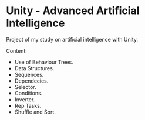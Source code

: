 # Unity - Advanced Artificial Intelligence
Project of my study on artificial intelligence with Unity.

Content:<br>
- Use of Behaviour Trees.<br>
- Data Structures.<br>
- Sequences.<br>
- Dependecies.<br>
- Selector.<br>
- Conditions.<br>
- Inverter.<br>
- Rep Tasks.<br>
- Shuffle and Sort.<br>
